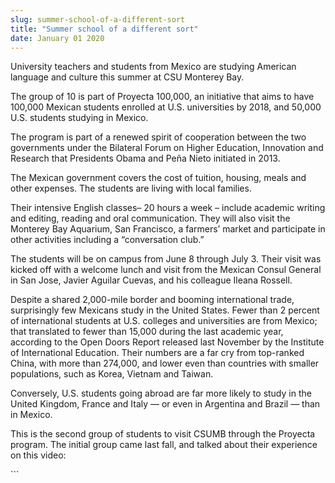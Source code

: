 ```yaml
---
slug: summer-school-of-a-different-sort
title: "Summer school of a different sort"
date: January 01 2020
---
```


 
<p>
  University teachers and students from Mexico are studying American language
  and culture this summer at CSU Monterey Bay.
</p>
<p>
  The group of 10 is part of Proyecta 100,000, an initiative that aims to have
  100,000 Mexican students enrolled at U.S. universities by 2018, and 50,000
  U.S. students studying in Mexico.
</p>
<p>
  The program is part of a renewed spirit of cooperation between the two
  governments under the Bilateral Forum on Higher Education, Innovation and
  Research that Presidents Obama and Peña Nieto initiated in 2013.
</p>
<p>
  The Mexican government covers the cost of tuition, housing, meals and other
  expenses. The students are living with local families.
</p>
<p>
  Their intensive English classes– 20 hours a week – include academic writing
  and editing, reading and oral communication. They will also visit the Monterey
  Bay Aquarium, San Francisco, a farmers’ market and participate in other
  activities including a “conversation club.”
</p>
<p>
  The students will be on campus from June 8 through July 3. Their visit was
  kicked off with a welcome lunch and visit from the Mexican Consul General in
  San Jose, Javier Aguilar Cuevas, and his colleague Ileana Rossell.
</p>
<p>
  Despite a shared 2,000&#45;mile border and booming international trade,
  surprisingly few Mexicans study in the United States. Fewer than 2 percent of
  international students at U.S. colleges and universities are from Mexico; that
  translated to fewer than 15,000 during the last academic year, according to
  the Open Doors Report released last November by the Institute of International
  Education. Their numbers are a far cry from top&#45;ranked China, with more
  than 274,000, and lower even than countries with smaller populations, such as
  Korea, Vietnam and Taiwan.
</p>
<p>
  Conversely, U.S. students going abroad are far more likely to study in the
  United Kingdom, France and Italy — or even in Argentina and Brazil — than in
  Mexico.
</p>
<p>
  This is the second group of students to visit CSUMB through the Proyecta
  program. The initial group came last fall, and talked about their experience
  on this video:
</p>
```
